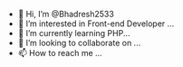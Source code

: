 - 👋 Hi, I’m @Bhadresh2533
- 👀 I’m interested in Front-end Developer ...
- 🌱 I’m currently learning PHP...
- 💞️ I’m looking to collaborate on ...
- 📫 How to reach me ...

<!---
Bhadresh2533/Bhadresh2533 is a ✨ special ✨ repository because its `README.md` (this file) appears on your GitHub profile.
You can click the Preview link to take a look at your changes.
--->
